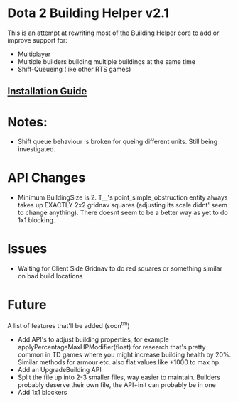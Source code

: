 # Dota 2 Building Helper v2.1

This is an attempt at rewriting most of the Building Helper core to add or improve support for:
* Multiplayer
* Multiple builders building multiple buildings at the same time
* Shift-Queueing (like other RTS games)

## [Installation Guide](https://github.com/snipplets/Dota-2-Building-Helper/wiki/Getting-Started)

# Notes:

* Shift queue behaviour is broken for queing different units. Still being investigated.

# API Changes

* Minimum BuildingSize is 2. T__'s point_simple_obstruction entity always takes up EXACTLY 2x2 gridnav squares (adjusting its scale didnt' seem to change anything). There doesnt seem to be a better way as yet to do 1x1 blocking.

# Issues

* Waiting for Client Side Gridnav to do red squares or something similar on bad build locations

# Future

A list of features that'll be added (soon<sup>tm</sup>)

* Add API's to adjust building properties, for example applyPercentageMaxHPModifier(float) for research that's pretty common in TD games where you might increase building health by 20%. Similar methods for armour etc. also flat values like +1000 to max hp.
* Add an UpgradeBuilding API
* Split the file up into 2-3 smaller files, way easier to maintain. Builders probably deserve their own file, the API+init can probably be in one
* Add 1x1 blockers

